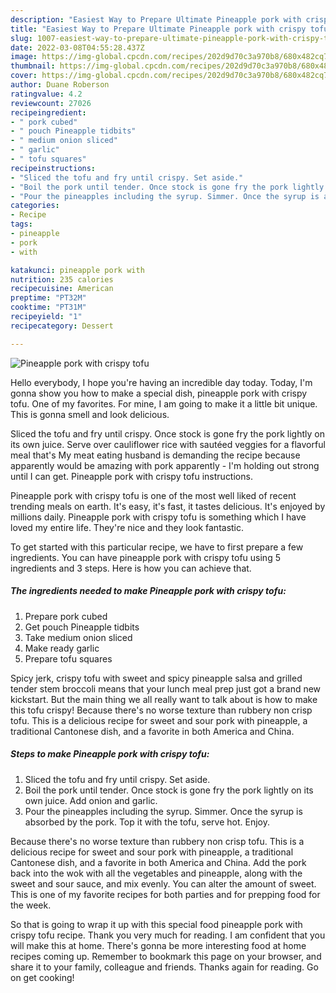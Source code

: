 ```yaml
---
description: "Easiest Way to Prepare Ultimate Pineapple pork with crispy tofu"
title: "Easiest Way to Prepare Ultimate Pineapple pork with crispy tofu"
slug: 1007-easiest-way-to-prepare-ultimate-pineapple-pork-with-crispy-tofu
date: 2022-03-08T04:55:28.437Z
image: https://img-global.cpcdn.com/recipes/202d9d70c3a970b8/680x482cq70/pineapple-pork-with-crispy-tofu-recipe-main-photo.jpg
thumbnail: https://img-global.cpcdn.com/recipes/202d9d70c3a970b8/680x482cq70/pineapple-pork-with-crispy-tofu-recipe-main-photo.jpg
cover: https://img-global.cpcdn.com/recipes/202d9d70c3a970b8/680x482cq70/pineapple-pork-with-crispy-tofu-recipe-main-photo.jpg
author: Duane Roberson
ratingvalue: 4.2
reviewcount: 27026
recipeingredient:
- " pork cubed"
- " pouch Pineapple tidbits"
- " medium onion sliced"
- " garlic"
- " tofu squares"
recipeinstructions:
- "Sliced the tofu and fry until crispy. Set aside."
- "Boil the pork until tender. Once stock is gone fry the pork lightly on its own juice. Add onion and garlic."
- "Pour the pineapples including the syrup. Simmer. Once the syrup is absorbed by the pork. Top it with the tofu, serve hot. Enjoy."
categories:
- Recipe
tags:
- pineapple
- pork
- with

katakunci: pineapple pork with 
nutrition: 235 calories
recipecuisine: American
preptime: "PT32M"
cooktime: "PT31M"
recipeyield: "1"
recipecategory: Dessert

---
```



![Pineapple pork with crispy tofu](https://img-global.cpcdn.com/recipes/202d9d70c3a970b8/680x482cq70/pineapple-pork-with-crispy-tofu-recipe-main-photo.jpg)

Hello everybody, I hope you're having an incredible day today. Today, I'm gonna show you how to make a special dish, pineapple pork with crispy tofu. One of my favorites. For mine, I am going to make it a little bit unique. This is gonna smell and look delicious.

Sliced the tofu and fry until crispy. Once stock is gone fry the pork lightly on its own juice. Serve over cauliflower rice with sautéed veggies for a flavorful meal that&#39;s My meat eating husband is demanding the recipe because apparently would be amazing with pork apparently - I&#39;m holding out strong until I can get. Pineapple pork with crispy tofu instructions.

Pineapple pork with crispy tofu is one of the most well liked of recent trending meals on earth. It's easy, it's fast, it tastes delicious. It's enjoyed by millions daily. Pineapple pork with crispy tofu is something which I have loved my entire life. They're nice and they look fantastic.


To get started with this particular recipe, we have to first prepare a few ingredients. You can have pineapple pork with crispy tofu using 5 ingredients and 3 steps. Here is how you can achieve that.

<!--inarticleads1-->

##### The ingredients needed to make Pineapple pork with crispy tofu:

1. Prepare  pork cubed
1. Get  pouch Pineapple tidbits
1. Take  medium onion sliced
1. Make ready  garlic
1. Prepare  tofu squares


Spicy jerk, crispy tofu with sweet and spicy pineapple salsa and grilled tender stem broccoli means that your lunch meal prep just got a brand new kickstart. But the main thing we all really want to talk about is how to make this tofu crispy! Because there&#39;s no worse texture than rubbery non crisp tofu. This is a delicious recipe for sweet and sour pork with pineapple, a traditional Cantonese dish, and a favorite in both America and China. 

<!--inarticleads2-->

##### Steps to make Pineapple pork with crispy tofu:

1. Sliced the tofu and fry until crispy. Set aside.
1. Boil the pork until tender. Once stock is gone fry the pork lightly on its own juice. Add onion and garlic.
1. Pour the pineapples including the syrup. Simmer. Once the syrup is absorbed by the pork. Top it with the tofu, serve hot. Enjoy.


Because there&#39;s no worse texture than rubbery non crisp tofu. This is a delicious recipe for sweet and sour pork with pineapple, a traditional Cantonese dish, and a favorite in both America and China. Add the pork back into the wok with all the vegetables and pineapple, along with the sweet and sour sauce, and mix evenly. You can alter the amount of sweet. This is one of my favorite recipes for both parties and for prepping food for the week. 

So that is going to wrap it up with this special food pineapple pork with crispy tofu recipe. Thank you very much for reading. I am confident that you will make this at home. There's gonna be more interesting food at home recipes coming up. Remember to bookmark this page on your browser, and share it to your family, colleague and friends. Thanks again for reading. Go on get cooking!
